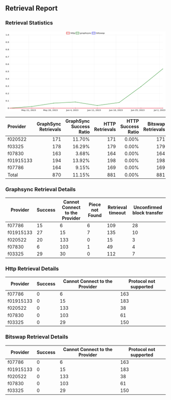 ## Retrieval Report
### Retrieval Statistics
<img src="https://raw.githubusercontent.com/data-preservation-programs/filplus-checker-assets/main/filecoin-project/filecoin-plus-large-datasets/issues/1967/1688692260938.png"/>

| Provider  | GraphSync Retrievals | GraphSync Success Ratio | HTTP Retrievals | HTTP Success Ratio | Bitswap Retrievals | Bitswap Success Ratio |
| :-------- | -------------------: | ----------------------: | --------------: | -----------------: | -----------------: | --------------------: |
| f020522   |                  171 |                  11.70% |             171 |              0.00% |                171 |                 0.00% |
| f03325    |                  178 |                  16.29% |             179 |              0.00% |                179 |                 0.00% |
| f07830    |                  163 |                   3.68% |             164 |              0.00% |                164 |                 0.00% |
| f01915133 |                  194 |                  13.92% |             198 |              0.00% |                198 |                 0.00% |
| f07786    |                  164 |                   9.15% |             169 |              0.00% |                169 |                 0.00% |
| Total     |                  870 |                  11.15% |             881 |              0.00% |                881 |                 0.00% |

### Graphsync Retrieval Details
| Provider  | Success | Cannot Connect to the Provider | Piece not Found | Retrieval timeout | Unconfirmed block transfer |
| --------- | ------- | ------------------------------ | --------------- | ----------------- | -------------------------- |
| f07786    | 15      | 6                              | 6               | 109               | 28                         |
| f01915133 | 27      | 15                             | 7               | 135               | 10                         |
| f020522   | 20      | 133                            | 0               | 15                | 3                          |
| f07830    | 6       | 103                            | 1               | 49                | 4                          |
| f03325    | 29      | 30                             | 0               | 112               | 7                          |

### Http Retrieval Details
| Provider  | Success | Cannot Connect to the Provider | Protocol not supported |
| --------- | ------- | ------------------------------ | ---------------------- |
| f07786    | 0       | 6                              | 163                    |
| f01915133 | 0       | 15                             | 183                    |
| f020522   | 0       | 133                            | 38                     |
| f07830    | 0       | 103                            | 61                     |
| f03325    | 0       | 29                             | 150                    |

### Bitswap Retrieval Details
| Provider  | Success | Cannot Connect to the Provider | Protocol not supported |
| --------- | ------- | ------------------------------ | ---------------------- |
| f07786    | 0       | 6                              | 163                    |
| f01915133 | 0       | 15                             | 183                    |
| f020522   | 0       | 133                            | 38                     |
| f07830    | 0       | 103                            | 61                     |
| f03325    | 0       | 29                             | 150                    |
